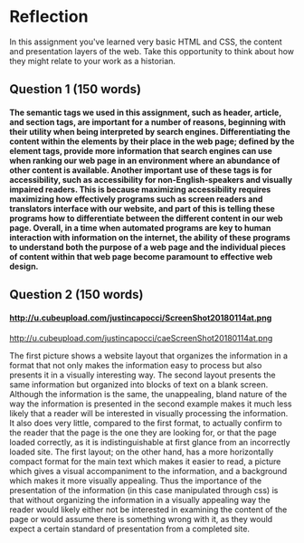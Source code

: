 # Reflection

In this assignment you've learned very basic HTML and CSS, the content and presentation layers of the web. Take this opportunity to think about how they might relate to your work as a historian.

## Question 1 (150 words)
#### The semantic tags we used in this assignment, such as header, article, and section tags, are important for a number of reasons, beginning with their utility when being interpreted by search engines. Differentiating the content within the elements by their place in the web page; defined by the element tags, provide more information that search engines can use when ranking our web page in an environment where an abundance of other content is available. Another important use of these tags is for accessibility, such as accessibility for non-English-speakers and visually impaired readers. This is because maximizing accessibility requires maximizing how effectively programs such as screen readers and translators interface with our website, and part of this is telling these programs how to differentiate between the different content in our web page. Overall, in a time when automated programs are key to human interaction with information on the internet, the ability of these programs to understand both the purpose of a web page and the individual pieces of content within that web page become paramount to effective web design.

## Question 2 (150 words)
#### <http://u.cubeupload.com/justincapocci/ScreenShot20180114at.png>  
<http://u.cubeupload.com/justincapocci/caeScreenShot20180114at.png>

The first picture shows a website layout that organizes the information in a format that not only makes the information easy to process but also presents it in a visually interesting way. The second layout presents the same information but organized into blocks of text on a blank screen. Although the information is the same, the unappealing, bland nature of the way the information is presented in the second example makes it much less likely that a reader will be interested in visually processing the information. It also does very little, compared to the first format, to actually confirm to the reader that the page is the one they are looking for, or that the page loaded correctly, as it is indistinguishable at first glance from an incorrectly loaded site. The first layout; on the other hand, has a more horizontally compact format for the main text which makes it easier to read, a picture which gives a visual accompaniment to the information, and a background which makes it more visually appealing. Thus the importance of the presentation of the information (in this case manipulated through css) is that without organizing the information in a visually appealing way the reader would likely either not be interested in examining the content of the page or would assume there is something wrong with it, as they would expect a certain standard of presentation from a completed site.
